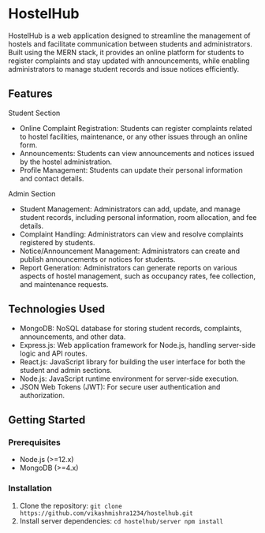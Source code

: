 # HostelHub
HostelHub is a web application designed to streamline the management of hostels and facilitate communication between students and administrators. Built using the MERN stack, it provides an online platform for students to register complaints and stay updated with announcements, while enabling administrators to manage student records and issue notices efficiently.
## Features
Student Section

- Online Complaint Registration: Students can register complaints related to hostel facilities, maintenance, or any other issues through an online form.
- Announcements: Students can view announcements and notices issued by the hostel administration.
- Profile Management: Students can update their personal information and contact details.

Admin Section

- Student Management: Administrators can add, update, and manage student records, including personal information, room allocation, and fee details.
- Complaint Handling: Administrators can view and resolve complaints registered by students.
- Notice/Announcement Management: Administrators can create and publish announcements or notices for students.
- Report Generation: Administrators can generate reports on various aspects of hostel management, such as occupancy rates, fee collection, and maintenance requests.

## Technologies Used

- MongoDB: NoSQL database for storing student records, complaints, announcements, and other data.
- Express.js: Web application framework for Node.js, handling server-side logic and API routes.
- React.js: JavaScript library for building the user interface for both the student and admin sections.
- Node.js: JavaScript runtime environment for server-side execution.
- JSON Web Tokens (JWT): For secure user authentication and authorization.

## Getting Started
### Prerequisites

- Node.js (>=12.x)
- MongoDB (>=4.x)
### Installation

1. Clone the repository:
   ```git clone https://github.com/vikashmishra1234/hostelhub.git```
2. Install server dependencies:
  ```cd hostelhub/server npm install```
   
